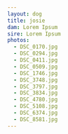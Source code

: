 ```yaml
---
layout: dog
title: josie
dam: Lorem Ipsum
sire: Lorem Ipsum
photos:
  - DSC_0170.jpg
  - DSC_0294.jpg
  - DSC_0411.jpg
  - DSC_0509.jpg
  - DSC_1746.jpg
  - DSC_3748.jpg
  - DSC_3797.jpg
  - DSC_3834.jpg
  - DSC_4780.jpg
  - DSC_5108.jpg
  - DSC_6374.jpg
  - DSC_8581.jpg
---
```


